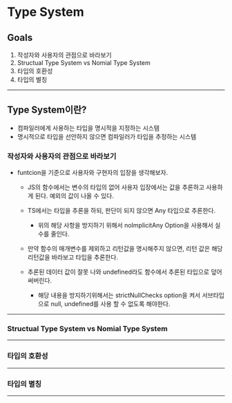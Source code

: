 # Type System

## Goals

1. 작성자와 사용자의 관점으로 바라보기
1. Structual Type System vs Nomial Type System
1. 타입의 호환성
1. 타입의 별칭

---

## Type System이란?

- 컴파일러에게 사용하는 타입을 명시적을 지정하는 시스템
- 명시적으로 타입을 선안하지 않으면 컴파일러가 타입을 추정하는 시스템

### 작성자와 사용자의 관점으로 바라보기

- funtcion을 기준으로 사용자와 구현자의 입장을 생각해보자.

  - JS의 함수에서는 변수의 타입의 없어 사용자 입장에서는 값을 추론하고 사용하게 된다. 예외의 값이 나올 수 있다.

  - TS에서는 타입을 추론을 하되, 판단이 되지 않으면 Any 타입으로 추론한다.
    - 위의 해당 사항을 방지하기 위해서 noImplicitAny Option을 사용해서 실수를 줄인다.
  - 만약 함수의 매개변수를 제외하고 리턴값을 명시해주지 않으면, 리턴 값은 해당 리턴값을 바라보고 타입을 추론한다.
  - 추론된 데이터 값이 잘못 나와 undefined라도 함수에서 추론된 타입으로 덮어 써버린다.
    - 해당 내용을 방지하기위해서는 strictNullChecks option을 켜서 서브타입으로 null, undefined를 사용 할 수 없도록 해야한다.

---

### Structual Type System vs Nomial Type System

---

### 타입의 호환성

---

### 타입의 별칭

---
